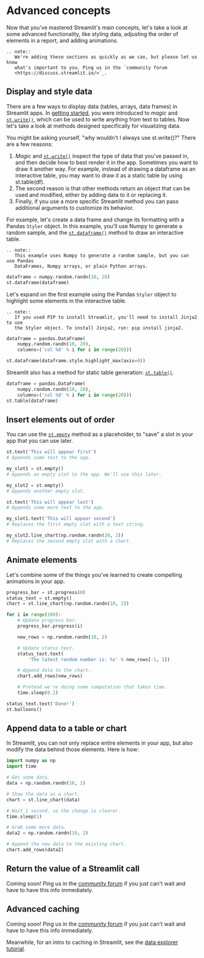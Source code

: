 # Advanced concepts

Now that you've mastered Streamlit's main concepts, let's take a look at some
advanced functionality, like styling data, adjusting the order of elements in a
report, and adding animations.

```eval_rst
.. note::
   We're adding these sections as quickly as we can, but please let us know
   what's important to you. Ping us in the `community forum
   <https://discuss.streamlit.io/>`_.
```

## Display and style data

There are a few ways to display data (tables, arrays, data frames) in Streamlit
apps. In [getting started](getting_started.md), you were introduced to _magic_
and [`st.write()`](api.html#streamlit.write), which can be used to write
anything from text to tables. Now let's take a look at methods designed
specifically for visualizing data.

You might be asking yourself, "why wouldn't I always use st.write()?" There are
a few reasons:

1. _Magic_ and [`st.write()`](api.html#streamlit.write) inspect the type of
   data that you've passed in, and then decide how to best render it in the
   app. Sometimes you want to draw it another way. For example, instead of
   drawing a dataframe as an interactive table, you may want to draw it as a
   static table by using st.table(df).
2. The second reason is that other methods return an object that can be used
   and modified, either by adding data to it or replacing it.
3. Finally, if you use a more specific Streamlit method you can pass additional
   arguments to customize its behavior.

For example, let's create a data frame and change its formatting with a Pandas
`Styler` object. In this example, you'll use Numpy to generate a random sample,
and the [`st.dataframe()`](api.html#streamlit.dataframe) method to draw an
interactive table.

```eval_rst
.. note::
   This example uses Numpy to generate a random sample, but you can use Pandas
   DataFrames, Numpy arrays, or plain Python arrays.
```

```Python
dataframe = numpy.random.randn(10, 20)
st.dataframe(dataframe)
```

Let's expand on the first example using the Pandas `Styler` object to highlight
some elements in the interactive table.

```eval_rst
.. note::
   If you used PIP to install Streamlit, you'll need to install Jinja2 to use
   the Styler object. To install Jinja2, run: pip install jinja2.
```

```Python
dataframe = pandas.DataFrame(
    numpy.random.randn(10, 20),
    columns=('col %d' % i for i in range(20)))

st.dataframe(dataframe.style.highlight_max(axis=0))
```

Streamlit also has a method for static table generation:
[`st.table()`](api.html#streamlit.table).

```Python
dataframe = pandas.DataFrame(
    numpy.random.randn(10, 20),
    columns=('col %d' % i for i in range(20)))
st.table(dataframe)
```

## Insert elements out of order

You can use the [`st.empty`](api.html#streamlit.empty) method as a placeholder,
to "save" a slot in your app that you can use later.

```python
st.text('This will appear first')
# Appends some text to the app.

my_slot1 = st.empty()
# Appends an empty slot to the app. We'll use this later.

my_slot2 = st.empty()
# Appends another empty slot.

st.text('This will appear last')
# Appends some more text to the app.

my_slot1.text('This will appear second')
# Replaces the first empty slot with a text string.

my_slot2.line_chart(np.random.randn(20, 2))
# Replaces the second empty slot with a chart.
```

## Animate elements

Let's combine some of the things you've learned to create compelling
animations in your app.

```python
progress_bar = st.progress(0)
status_text = st.empty()
chart = st.line_chart(np.random.randn(10, 2))

for i in range(100):
    # Update progress bar.
    progress_bar.progress(i)

    new_rows = np.random.randn(10, 2)

    # Update status text.
    status_text.text(
        'The latest random number is: %s' % new_rows[-1, 1])

    # Append data to the chart.
    chart.add_rows(new_rows)

    # Pretend we're doing some computation that takes time.
    time.sleep(0.1)

status_text.text('Done!')
st.balloons()
```

## Append data to a table or chart

In Streamlit, you can not only replace entire elements in your app, but also
modify the data behind those elements. Here is how:

```python
import numpy as np
import time

# Get some data.
data = np.random.randn(10, 2)

# Show the data as a chart.
chart = st.line_chart(data)

# Wait 1 second, so the change is clearer.
time.sleep(1)

# Grab some more data.
data2 = np.random.randn(10, 2)

# Append the new data to the existing chart.
chart.add_rows(data2)
```

## Return the value of a Streamlit call

Coming soon! Ping us in the [community forum](https://discuss.streamlit.io/) if
you just can't wait and have to have this info immediately.

## Advanced caching

Coming soon! Ping us in the [community forum](https://discuss.streamlit.io/) if
you just can't wait and have to have this info immediately.

Meanwhile, for an intro to caching in Streamlit, see the [data explorer
tutorial](tutorial/create_a_data_explorer_app.md).
